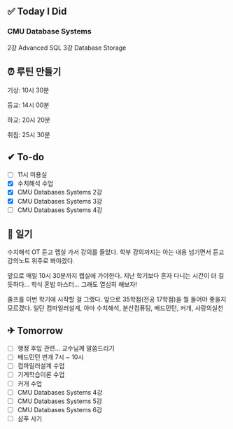 ## ✅ Today I Did

### CMU Database Systems

2강 Advanced SQL
3강 Database Storage

## ⏰ 루틴 만들기

기상: 10시 30분

등교: 14시 00분

하교: 20시 20분

취침: 25시 30분

## ✔ To-do

- [ ] 11시 미용실
- [x] 수치해석 수업
- [x] CMU Databases Systems 2강
- [x] CMU Databases Systems 3강
- [ ] CMU Databases Systems 4강

## 💭 일기

수치해석 OT 듣고 랩실 가서 강의를 들었다. 학부 강의까지는 아는 내용 넘기면서 듣고 강의노트 위주로 봐야겠다. 

앞으로 매일 10시 30분까지 랩실에 가야한다. 지난 학기보다 혼자 다니는 시간이 더 길 듯하다... 학식 혼밥 마스터... 그래도 열심히 해보자!

졸프를 이번 학기에 시작할 걸 그랬다. 앞으로 35학점(전공 17학점)을 뭘 들어야 좋을지 모르겠다. 일단 컴파일러설계, 아마 수치해석, 분산컴퓨팅, 배드민턴, 커개, 사랑의실천

## ✈ Tomorrow

- [ ] 행정 후입 관련... 교수님께 말씀드리기 
- [ ] 배드민턴 번개 7시 ~ 10시
- [ ] 컴파일러설계 수업
- [ ] 기계학습이론 수업
- [ ] 커개 수업
- [ ] CMU Databases Systems 4강
- [ ] CMU Databases Systems 5강
- [ ] CMU Databases Systems 6강
- [ ] 샴푸 사기
